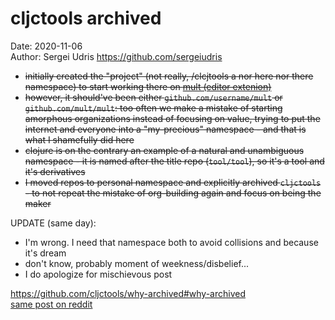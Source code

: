 # cljctools archived
Date: 2020-11-06  
Author: Sergei Udris https://github.com/sergeiudris

- <s>initially created the "project" (not really, /clcjtools a nor here nor there namespace) to start working there on [mult (editor extenion)](https://github.com/sergeiudris/mult/blob/35d93ea4af3f2c586d29fa2ae8f5ce74d6096e41/docs/design.md#rationale)
- however, it should've been either `github.com/username/mult` or `github.com/mult/mult`: too often we make a mistake of starting amorphous organizations instead of focusing on value, trying to put the internet and everyone into a "my-precious" namespace - and that is what I shamefully did here
- clojure is on the contrary an example of a natural and unambiguous namespace - it is named after the title repo (`tool/tool`), so it's a tool and it's derivatives 
- I moved repos to personal namespace and explicitly archived `cljctools` - to not repeat the mistake of org-building again and focus on being the maker</s>

UPDATE (same day):
- I'm wrong. I need that namespace both to avoid collisions and because it's dream
- don't know, probably moment of weekness/disbelief...
- I do apologize for mischievous post


https://github.com/cljctools/why-archived#why-archived  
[same post on reddit](https://www.reddit.com/r/Clojure/comments/jp1snq/githubcomcljctools_archived_will_use_usernametool/)